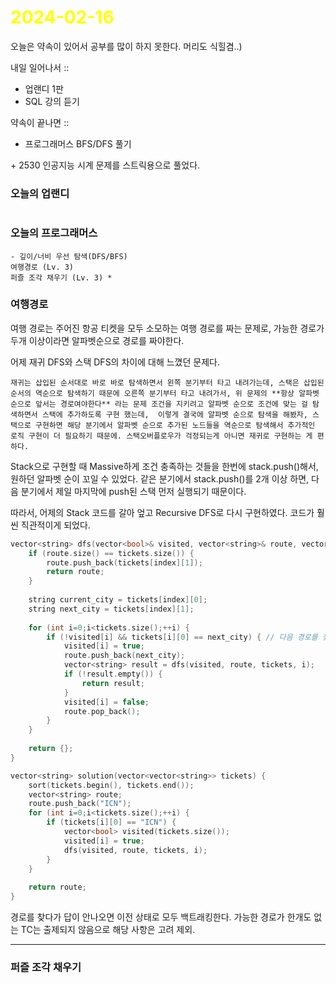 # <span style="color:yellow">2024-02-16</span>

오늘은 약속이 있어서 공부를 많이 하지 못한다.
머리도 식힐겸..)

내일 일어나서 ::
- 업랜디 1판
- SQL 강의 듣기

약속이 끝나면 ::
- 프로그래머스 BFS/DFS 풀기

\+ 2530 인공지능 시계 문제를 스트릭용으로 풀었다.

### 오늘의 업랜디
```

```



### 오늘의 프로그래머스
```
- 깊이/너비 우선 탐색(DFS/BFS)
여행경로 (Lv. 3)
퍼즐 조각 채우기 (Lv. 3) *
```



### 여행경로
여행 경로는 주어진 항공 티켓을 모두 소모하는 여행 경로를 짜는 문제로, 가능한 경로가 두개 이상이라면 알파벳순으로 경로를 짜야한다.

어제 재귀 DFS와 스택 DFS의 차이에 대해 느꼈던 문제다. 
```
재귀는 삽입된 순서대로 바로 바로 탐색하면서 왼쪽 분기부터 타고 내려가는데, 스택은 삽입된 순서의 역순으로 탐색하기 때문에 오른쪽 분기부터 타고 내려가서, 위 문제의 **항상 알파벳 순으로 앞서는 경로여야한다** 라는 문제 조건을 지키려고 알파벳 순으로 조건에 맞는 걸 탐색하면서 스택에 추가하도록 구현 했는데,  이렇게 결국에 알파벳 순으로 탐색을 해봤자, 스택으로 구현하면 해당 분기에서 알파벳 순으로 추가된 노드들을 역순으로 탐색해서 추가적인 로직 구현이 더 필요하기 때문에. 스택오버플로우가 걱정되는게 아니면 재귀로 구현하는 게 편하다.
```

Stack으로 구현할 때 Massive하게 조건 충족하는 것들을 한번에 stack.push()해서, 원하던 알파벳 순이 꼬일 수 있었다. 같은 분기에서 stack.push()를 2개 이상 하면, 다음 분기에서 제일 마지막에 push된 스택 먼저 실행되기 때문이다.

따라서, 어제의 Stack 코드를 갈아 엎고 Recursive DFS로 다시 구현하였다.
코드가 훨씬 직관적이게 되었다.

```cpp
vector<string> dfs(vector<bool>& visited, vector<string>& route, vector<vector<string>>& tickets, int index) {
    if (route.size() == tickets.size()) {
        route.push_back(tickets[index][1]);
        return route;
    }
    
    string current_city = tickets[index][0];
    string next_city = tickets[index][1];
    
    for (int i=0;i<tickets.size();++i) {
        if (!visited[i] && tickets[i][0] == next_city) { // 다음 경로를 찾음
            visited[i] = true;
            route.push_back(next_city);
            vector<string> result = dfs(visited, route, tickets, i);
            if (!result.empty()) {
                return result;
            }
            visited[i] = false;
            route.pop_back();
        }
    }
    
    return {};
}

vector<string> solution(vector<vector<string>> tickets) {
    sort(tickets.begin(), tickets.end());
    vector<string> route;
    route.push_back("ICN");
    for (int i=0;i<tickets.size();++i) {
        if (tickets[i][0] == "ICN") {
            vector<bool> visited(tickets.size());
            visited[i] = true;
            dfs(visited, route, tickets, i);
        }
    }
    
    return route;
}
```

경로를 찾다가 답이 안나오면 이전 상태로 모두 백트래킹한다.
가능한 경로가 한개도 없는 TC는 출제되지 않음으로 해당 사항은 고려 제외.



- - -


### 퍼즐 조각 채우기
